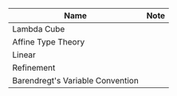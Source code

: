 
| Name                             | Note |
| -------------------------------- | ---- |
| Lambda Cube                      |      |
| Affine Type Theory               |      |
| Linear                           |      |
| Refinement                       |      |
| Barendregt's Variable Convention |      |
